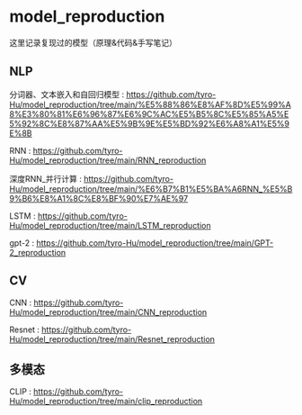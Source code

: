 # model_reproduction
这里记录复现过的模型（原理&amp;代码&手写笔记）

## NLP
分词器、文本嵌入和自回归模型 : https://github.com/tyro-Hu/model_reproduction/tree/main/%E5%88%86%E8%AF%8D%E5%99%A8%E3%80%81%E6%96%87%E6%9C%AC%E5%B5%8C%E5%85%A5%E5%92%8C%E8%87%AA%E5%9B%9E%E5%BD%92%E6%A8%A1%E5%9E%8B

RNN : https://github.com/tyro-Hu/model_reproduction/tree/main/RNN_reproduction

深度RNN_并行计算 : https://github.com/tyro-Hu/model_reproduction/tree/main/%E6%B7%B1%E5%BA%A6RNN_%E5%B9%B6%E8%A1%8C%E8%BF%90%E7%AE%97

LSTM : https://github.com/tyro-Hu/model_reproduction/tree/main/LSTM_reproduction

gpt-2 : https://github.com/tyro-Hu/model_reproduction/tree/main/GPT-2_reproduction



## CV
CNN : https://github.com/tyro-Hu/model_reproduction/tree/main/CNN_reproduction

Resnet : https://github.com/tyro-Hu/model_reproduction/tree/main/Resnet_reproduction


## 多模态
CLIP : https://github.com/tyro-Hu/model_reproduction/tree/main/clip_reproduction

